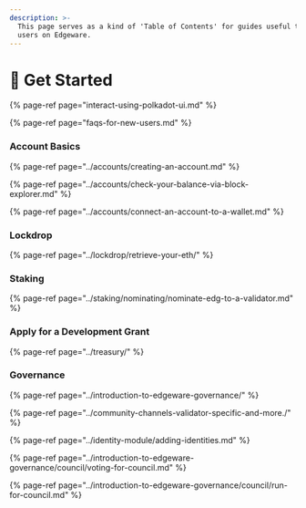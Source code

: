 ```yaml
---
description: >-
  This page serves as a kind of 'Table of Contents' for guides useful to new
  users on Edgeware.
---
```


# 🎊 Get Started



{% page-ref page="interact-using-polkadot-ui.md" %}

{% page-ref page="faqs-for-new-users.md" %}



### Account Basics

{% page-ref page="../accounts/creating-an-account.md" %}

{% page-ref page="../accounts/check-your-balance-via-block-explorer.md" %}

{% page-ref page="../accounts/connect-an-account-to-a-wallet.md" %}

### Lockdrop

{% page-ref page="../lockdrop/retrieve-your-eth/" %}

### Staking

{% page-ref page="../staking/nominating/nominate-edg-to-a-validator.md" %}

### Apply for a Development Grant

{% page-ref page="../treasury/" %}



### Governance

{% page-ref page="../introduction-to-edgeware-governance/" %}

{% page-ref page="../community-channels-validator-specific-and-more./" %}

{% page-ref page="../identity-module/adding-identities.md" %}

{% page-ref page="../introduction-to-edgeware-governance/council/voting-for-council.md" %}

{% page-ref page="../introduction-to-edgeware-governance/council/run-for-council.md" %}



